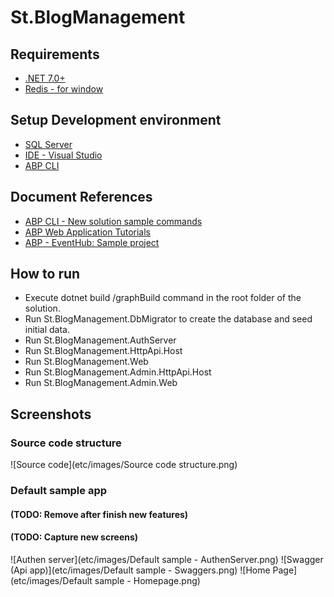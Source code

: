 # St.BlogManagement

## Requirements

* [.NET 7.0+](https://dotnet.microsoft.com/en-us/download/dotnet/7.0)
* [Redis - for window](https://redis.io/docs/getting-started/installation/install-redis-on-windows/)

## Setup Development environment

* [SQL Server](https://learn.microsoft.com/en-us/sql/ssms/download-sql-server-management-studio-ssms?view=sql-server-ver16)
* [IDE - Visual Studio](https://visualstudio.microsoft.com/downloads/)
* [ABP CLI](https://docs.abp.io/en/abp/latest/Getting-Started-Setup-Environment?UI=Blazor&DB=EF&Tiered=No)

## Document References

* [ABP CLI - New solution sample commands](https://github.com/abpframework/abp/blob/dev/docs/en/CLI-New-Command-Samples.md)
* [ABP Web Application Tutorials](https://docs.abp.io/en/commercial/latest/tutorials/book-store/part-1?UI=Blazor&DB=EF)
* [ABP - EventHub: Sample project](https://github.com/abpframework/eventhub)

## How to run

* Execute dotnet build /graphBuild command in the root folder of the solution.
* Run St.BlogManagement.DbMigrator to create the database and seed initial data.
* Run St.BlogManagement.AuthServer
* Run St.BlogManagement.HttpApi.Host
* Run St.BlogManagement.Web
* Run St.BlogManagement.Admin.HttpApi.Host
* Run St.BlogManagement.Admin.Web

## Screenshots

### Source code structure

![Source code](etc/images/Source code structure.png)

### Default sample app
#### (TODO: Remove after finish new features)
#### (TODO: Capture new screens)

![Authen server](etc/images/Default sample - AuthenServer.png)
![Swagger (Api app)](etc/images/Default sample - Swaggers.png)
![Home Page](etc/images/Default sample - Homepage.png)

